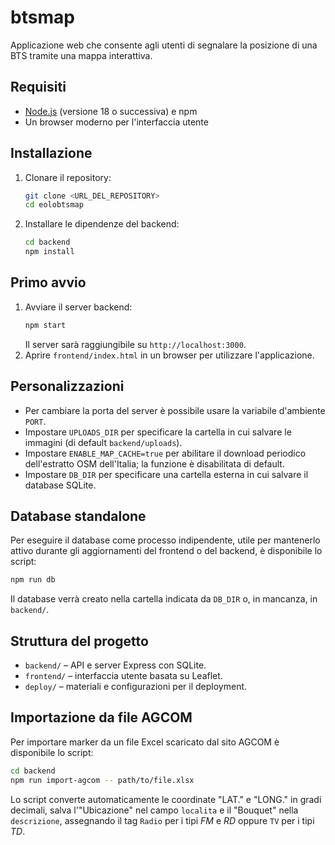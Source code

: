 # btsmap

Applicazione web che consente agli utenti di segnalare la posizione di una BTS tramite una mappa interattiva.

## Requisiti

- [Node.js](https://nodejs.org/) (versione 18 o successiva) e npm
- Un browser moderno per l'interfaccia utente

## Installazione

1. Clonare il repository:
   ```bash
   git clone <URL_DEL_REPOSITORY>
   cd eolobtsmap
   ```
2. Installare le dipendenze del backend:
   ```bash
   cd backend
   npm install
   ```

## Primo avvio

1. Avviare il server backend:
   ```bash
   npm start
   ```
   Il server sarà raggiungibile su `http://localhost:3000`.
2. Aprire `frontend/index.html` in un browser per utilizzare l'applicazione.

## Personalizzazioni

- Per cambiare la porta del server è possibile usare la variabile d'ambiente `PORT`.
- Impostare `UPLOADS_DIR` per specificare la cartella in cui salvare le immagini (di default `backend/uploads`).
- Impostare `ENABLE_MAP_CACHE=true` per abilitare il download periodico dell'estratto OSM dell'Italia; la funzione è disabilitata di default.
- Impostare `DB_DIR` per specificare una cartella esterna in cui salvare il database SQLite.

## Database standalone

Per eseguire il database come processo indipendente, utile per mantenerlo attivo durante gli aggiornamenti del frontend o del backend, è disponibile lo script:

```bash
npm run db
```

Il database verrà creato nella cartella indicata da `DB_DIR` o, in mancanza, in `backend/`.

## Struttura del progetto

- `backend/` – API e server Express con SQLite.
- `frontend/` – interfaccia utente basata su Leaflet.
- `deploy/` – materiali e configurazioni per il deployment.

## Importazione da file AGCOM

Per importare marker da un file Excel scaricato dal sito AGCOM è disponibile lo script:

```bash
cd backend
npm run import-agcom -- path/to/file.xlsx
```

Lo script converte automaticamente le coordinate "LAT." e "LONG." in gradi decimali, salva l'"Ubicazione" nel campo `localita` e il "Bouquet" nella `descrizione`, assegnando il tag `Radio` per i tipi *FM* e *RD* oppure `TV` per i tipi *TD*.
